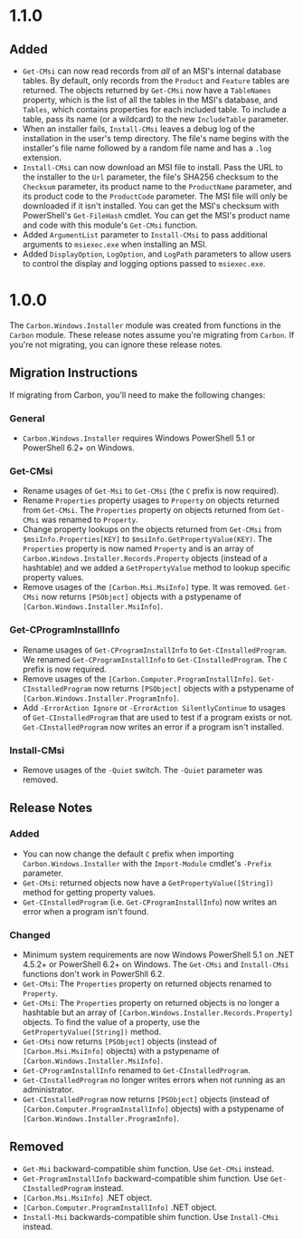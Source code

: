 
# 1.1.0

## Added

* `Get-CMsi` can now read records from *all* of an MSI's internal database tables. By default, only records from the
`Product` and `Feature` tables are returned. The objects returned by `Get-CMsi` now have a `TableNames` property, which
is the list of all the tables in the MSI's database, and `Tables`, which contains properties for each included table.
To include a table, pass its name (or a wildcard) to the new `IncludeTable` parameter.
* When an installer fails, `Install-CMsi` leaves a debug log of the installation in the user's temp directory. The
file's name begins with the installer's file name followed by a random file name and has a `.log` extension.
* `Install-CMsi` can now download an MSI file to install. Pass the URL to the installer to the `Url` parameter, the
file's SHA256 checksum to the `Checksum` parameter, its product name to the `ProductName` parameter, and its 
product code to the `ProductCode` parameter. The MSI file will only be downloaded if it isn't installed. You can get the
MSI's checksum with PowerShell's `Get-FileHash` cmdlet. You can get the MSI's product name and code with this module's
`Get-CMsi` function.
* Added `ArgumentList` parameter to `Install-CMsi` to pass additional arguments to `msiexec.exe` when installing an MSI.
* Added `DisplayOption`, `LogOption`, and `LogPath` parameters to allow users to control the display and logging options
passed to `msiexec.exe`.


# 1.0.0

The `Carbon.Windows.Installer` module was created from functions in the `Carbon` module. These release notes assume
you're migrating from `Carbon`. If you're not migrating, you can ignore these release notes.

## Migration Instructions

If migrating from Carbon, you'll need to make the following changes:

### General

* `Carbon.Windows.Installer` requires Windows PowerShell 5.1 or PowerShell 6.2+ on Windows.

### Get-CMsi

* Rename usages of `Get-Msi` to `Get-CMsi` (the `C` prefix is now required).
* Rename `Properties` property usages to `Property` on objects returned from `Get-CMsi`. The `Properties` property on
  objects returned from `Get-CMsi` was renamed to `Property`.
* Change property lookups on the objects returned from `Get-CMsi` from `$msiInfo.Properties[KEY]` to
  `$msiInfo.GetPropertyValue(KEY)`. The `Properties` property is now named `Property` and is an array of
  `Carbon.Windows.Installer.Records.Property` objects (instead of a hashtable) and we added a `GetPropertyValue` method
  to lookup specific property values.
* Remove usages of the `[Carbon.Msi.MsiInfo]` type. It was removed. `Get-CMsi` now returns `[PSObject]` objects with a
  pstypename of `[Carbon.Windows.Installer.MsiInfo]`.

### Get-CProgramInstallInfo

* Rename usages of `Get-CProgramInstallInfo` to `Get-CInstalledProgram`. We renamed `Get-CProgramInstallInfo` to 
  `Get-CInstalledProgram`. The `C` prefix is now required.
* Remove usages of the `[Carbon.Computer.ProgramInstallInfo]`. `Get-CInstalledProgram` now returns `[PSObject]` objects
  with a pstypename of `[Carbon.Windows.Installer.ProgramInfo]`.
* Add `-ErrorAction Ignore` or `-ErrorAction SilentlyContinue` to usages of `Get-CInstalledProgram` that are used to
test if a program exists or not. `Get-CInstalledProgram` now writes an error if a program isn't installed.

### Install-CMsi

* Remove usages of the `-Quiet` switch. The `-Quiet` parameter was removed.

## Release Notes

### Added

* You can now change the default `C` prefix when importing `Carbon.Windows.Installer` with the `Import-Module` cmdlet's
`-Prefix` parameter.
* `Get-CMsi`: returned objects now have a `GetPropertyValue([String])` method for getting property values.
* `Get-CInstalledProgram` (i.e. `Get-CProgramInstallInfo`) now writes an error when a program isn't found.

### Changed

* Minimum system requirements are now Windows PowerShell 5.1 on .NET 4.5.2+ or PowerShell 6.2+ on Windows. The
`Get-CMsi` and `Install-CMsi` functions don't work in PowerShll 6.2.
* `Get-CMsi`: The `Properties` property on returned objects renamed to `Property`.
* `Get-CMsi`: The `Properties` property on returned objects is no longer a hashtable but an array of
`[Carbon.Windows.Installer.Records.Property]` objects. To find the value of a property, use the
`GetPropertyValue([String])` method.
* `Get-CMsi` now returns `[PSObject]` objects (instead of `[Carbon.Msi.MsiInfo]` objects) with a pstypename of
`[Carbon.Windows.Installer.MsiInfo]`.
* `Get-CProgramInstallInfo` renamed to `Get-CInstalledProgram`.
* `Get-CInstalledProgram` no longer writes errors when not running as an administrator.
* `Get-CInstalledProgram` now returns `[PSObject]` objects (instead of `[Carbon.Computer.ProgramInstallInfo]` objects)
with a pstypename of `[Carbon.Windows.Installer.ProgramInfo]`.

## Removed

* `Get-Msi` backward-compatible shim function. Use `Get-CMsi` instead.
* `Get-ProgramInstallInfo` backward-compatible shim function. Use `Get-CInstalledProgram` instead.
* `[Carbon.Msi.MsiInfo]` .NET object.
* `[Carbon.Computer.ProgramInstallInfo]` .NET object.
* `Install-Msi` backwards-compatible shim function. Use `Install-CMsi` instead.
